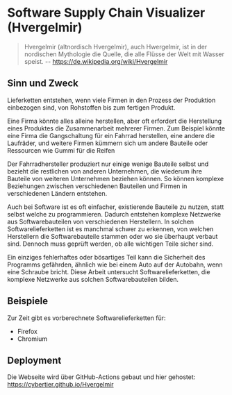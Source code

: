# Software Supply Chain Visualizer (Hvergelmir)
> Hvergelmir (altnordisch Hvergelmir), auch Hwergelmir, ist in der nordischen Mythologie die Quelle, die alle Flüsse der Welt mit Wasser speist. -- https://de.wikipedia.org/wiki/Hvergelmir

## Sinn und Zweck
Lieferketten entstehen, wenn viele Firmen in den Prozess der Produktion einbezogen sind, von Rohstoffen bis zum fertigen Produkt.

Eine Firma könnte alles alleine herstellen, aber oft erfordert die Herstellung eines Produktes die Zusammenarbeit mehrerer Firmen.
Zum Beispiel könnte eine Firma die Gangschaltung für ein Fahrrad herstellen, eine andere die Laufräder, und weitere Firmen kümmern sich um andere Bauteile oder Ressourcen wie Gummi für die Reifen

Der Fahrradhersteller produziert nur einige wenige Bauteile selbst und bezieht die restlichen von anderen Unternehmen, die wiederum ihre Bauteile von weiteren Unternehmen beziehen können.
So können komplexe Beziehungen zwischen verschiedenen Bauteilen und Firmen in verschiedenen Ländern entstehen.

Auch bei Software ist es oft einfacher, existierende Bauteile zu nutzen, statt selbst welche zu programmieren.
Dadurch entstehen komplexe Netzwerke aus Softwarebauteilen von verschiedenen Herstellern.
In solchen Softwarelieferketten ist es manchmal schwer zu erkennen, von welchen Herstellern die Softwarebauteile stammen oder wo sie überhaupt verbaut sind.
Dennoch muss geprüft werden, ob alle wichtigen Teile sicher sind.

Ein einziges fehlerhaftes oder bösartiges Teil kann die Sicherheit des Programms gefährden, ähnlich wie bei einem Auto auf der Autobahn, wenn eine Schraube bricht.
Diese Arbeit untersucht Softwarelieferketten, die komplexe Netzwerke aus solchen Softwarebauteilen bilden.

## Beispiele
Zur Zeit gibt es vorberechnete Softwarelieferketten für:
- Firefox
- Chromium

## Deployment
Die Webseite wird über GitHub-Actions gebaut und hier gehostet: https://cybertier.github.io/Hvergelmir


